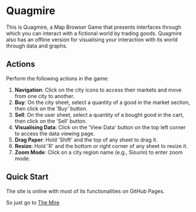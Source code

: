# Quagmire

This is Quagmire, a Map Browser Game that presents interfaces through which you can interact with a fictional world by trading goods.
Quagmire also has an offline version for visualising your interaction with its world through data and graphs.

## Actions
Perform the following actions in the game:

1. **Navigation**: Click on the city icons to access their markets and move from one city to another.
2. **Buy**: On the city sheet, select a quantity of a good in the market section, then click on the 'Buy' button.
3. **Sell**: On the user sheet, select a quantity of a bought good in the cart, then click on the 'Sell' button.
4. **Visualising Data**: Click on the 'View Data' button on the top left corner to access the data viewing page.
5. **Drag Paper**: Hold 'Shift' and the top of any sheet to drag it.
6. **Resize**: Hold 'R' and the bottom or right corner of any sheet to resize it.
7. **Zoom Mode**: Click on a city region name (e.g., Siourin) to enter zoom mode.

## Quick Start
The site is online with most of its functionalities on GitHub Pages.

So just go to [The Mire](https://yuri-crt.github.io/Quagmire-VV/)
